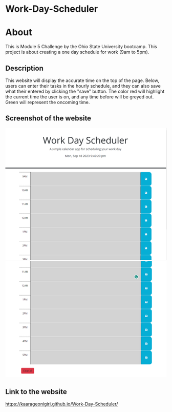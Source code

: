 # Work-Day-Scheduler

# About
This is Module 5 Challenge by the Ohio State University bootcamp. This project is about creating a one day schedule for work (9am to 5pm). 

## Description
This website will display the accurate time on the top of the page. Below, users can enter their tasks in the hourly schedule, and they can also save what their entered by clicking the "save" button. The color red will highlight the current time the user is on, and any time before will be greyed out. Green will represent the oncoming time.

## Screenshot of the website
<img src="./images/5.1.PNG" alt="Screenshot of the website (1)"/>
<img src="./images/5.2.PNG" alt="Screenshot of the website (2)"/>

## Link to the website
https://kaarageonigiri.github.io/Work-Day-Scheduler/